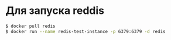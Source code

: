 # Для запуска reddis
```sh
$ docker pull redis
$ docker run --name redis-test-instance -p 6379:6379 -d redis
```
